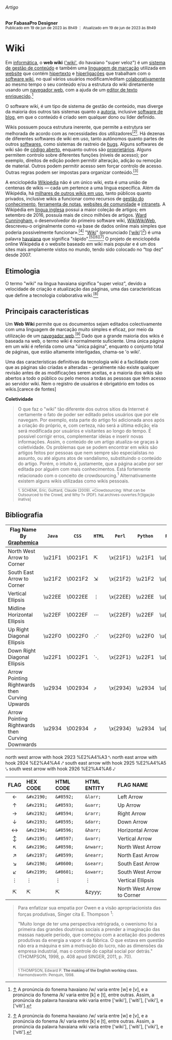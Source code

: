###### Artigo
__Por FabasaPro Designer__<br />
<sup>Publicado em 19 de jun de 2023 às 8h49 &vellip; Atualizado em 19 de jun de 2023 às 8h49</sup>

# Wiki

Em [informática](), o __web wiki__ (['wiki'](), do havaiano "super veloz") é um [sistema de gestão de conteúdo]() e também uma [linguagem de marcação]() utilizada em [website]() que contém [hipertexto]() e [hiperligações]() que trabalham com o [software wiki](), no qual vários usuários modificam/editam [colaborativamente]() ao mesmo tempo o seu conteúdo e/ou a estrutura do wiki diretamente usando um [navegador web](), com a ajuda de um [editor de texto enriquecido]().[^1]

O software wiki, é um tipo de sistema de gestão de conteúdo, mas diverge da maioria dos outros tais sistemas quanto a [autoria](), inclusive [software de blog](), em que o conteúdo é criado sem qualquer dono ou líder definido.

Wikis possuem pouca estrutura inerente, que permite a estrutura ser melhorada de acordo com as necessidades dos utilizadores[<sup>[2]</sup>](https://github.com/poitanotalk/resources/tree/main#bibliografia). Há dezenas de diferentes softwares de wiki em uso, tanto autônomos quanto partes de outros [softwares](), como sistemas de rastreio de [bugs](). Alguns softwares de wiki são de [código aberto](), enquanto outros são [proprietários](). Alguns permitem controlo sobre diferentes funções (níveis de acesso); por exemplo, direitos de edição podem permitir alteração, adição ou remoção de material. Outros podem permitir acesso sem forçar controlo de acesso. Outras regras podem ser impostas para organizar conteúdo.[<sup>[3]</sup>](https://github.com/poitanotalk/resources/tree/main#bibliografia)

A enciclopédia [Wikipédia]() não é um único wiki, esta é uma união de centenas de wikis — cada um pertence a uma língua específica. Além da Wikipédia, há [milhares de outros wikis em uso](), tanto públicos quanto privados, inclusive wikis a funcionar como recursos de [gestão do conhecimento](), [ferramenta de notas](), [websites de comunidade]() e [intranets](). A Wikipédia em [língua inglesa]() possui a maior coleção de artigos; em setembro de 2016, possuía mais de cinco milhões de artigos. [Ward Cunningham](), o desenvolvedor do primeiro software wiki, [WikiWikiWeb](), descreveu-o originalmente como «a base de dados online mais simples que poderia possivelmente funcionar».[<sup>[4]</sup>](https://github.com/poitanotalk/resources/tree/main#bibliografia) "[Wiki]()" (pronunciado [ˈ[wiki]()'][^1]) é uma palavra [havaiana]() que significa "rápido".[<sup>[5]</sup>](https://github.com/poitanotalk/resources/tree/main#bibliografia)[<sup>[6]</sup>](https://github.com/poitanotalk/resources/tree/main#bibliografia)[<sup>[7]</sup>](https://github.com/poitanotalk/resources/tree/main#bibliografia) O projeto de enciclopédia online Wikipédia é o website baseado em wiki mais popular e é um dos sites mais amplamente vistos no mundo, tendo sido colocado no “top dez” desde 2007.

## Etimologia

O termo "wiki" na língua havaiana significa "super veloz", devido a velocidade de criação e atualização das páginas, uma das características que define a tecnologia colaborativa wiki.[<sup>[8]</sup>](https://github.com/poitanotalk/resources/tree/main#bibliografia)

## Principais características

Um __Web Wiki__ permite que os documentos sejam editados colectivamente com uma linguagem de marcação muito simples e eficaz, por meio da utilização de um [navegador web]().[<sup>[9]</sup>](https://github.com/poitanotalk/resources/tree/main#bibliografia) Dado que a grande maioria dos wikis é baseada na web, o termo wiki é normalmente suficiente. Uma única página em um wiki é referida como uma "única página", enquanto o conjunto total de páginas, que estão altamente interligadas, chama-se 'o wiki'.

Uma das características definitivas da tecnologia wiki é a facilidade com que as páginas são criadas e alteradas – geralmente não existe qualquer revisão antes de as modificações serem aceitas, e a maioria dos wikis são abertos a todo o público ou pelo menos a todas as pessoas que têm acesso ao servidor wiki. Nem o registro de usuários é obrigatório em todos os wikis.[carece de fontes]

__Coletividade__
> O que faz o "wiki" tão diferente dos outros sítios da Internet é
> certamente o fato de poder ser editado pelos usuários que por ele navegam.
> Por exemplo, esta parte do artigo foi adicionada anos após a criação do
> próprio, e, com certeza, não será a última edição; ela será modificada por
> usuários e visitantes ao longo do tempo. É possível corrigir erros,
> complementar ideias e inserir novas informações. Assim, o conteúdo de um
> artigo atualiza-se graças à coletividade. Os problemas que se podem
> encontrar em wikis são artigos feitos por pessoas que nem sempre são
> especialistas no assunto, ou até alguns atos de vandalismo, substituindo
> o conteúdo do artigo. Porém, o intuito é, justamente, que a página acabe
> por ser editada por alguém com mais conhecimentos. Está fortemente
> relacionado com o conceito de crowdsourcing.<sup>1</sup>
> Alternativamente existem alguns wikis utilizadas como wikis pessoais.<br />
> `___________________________________` <br />
> <sup>1. SCHENK, Eric; Guittard, Claude (2009). «Crowdsourcing: What can be
> Outsourced to the Crowd, and Why ?» (PDF). hal.archives-ouvertes.fr[ligação
> inativa]</sup>

## Bibliografia


[^1]: [&uarr;](https://github.com/poitanotalk/resources/tree/main#wiki) A pronúncia do fonema havaiano /w/ varia entre [w] e [v], e a pronúncia do fonema /k/ varia entre [k] e [t], entre outras. Assim, a pronúncia da palavra havaiana wiki varia entre ['wiki'], ['witi'], ['viki'], e ['viti'].



Flag Name By [Graphemica](https://graphemica.com) | `Java` | `CSS`   | `HTML`   | `Perl`   | `Python` | `Ruby`   | `URL`     | `Flag`
--------------------------------------------------|--------|---------|----------|----------|----------|----------|-----------|--------
 North West Arrow to Corner                       | \u21F1 | \0021F1 | &#x21F1; | \x{21F1} | \u21F1   | \u{21F1} | %E2%87%B1 | ⇱
 South East Arrow to Corner                       | \u21F2 | \0021F2 | &#x21F2; | \x{21F2} | \u21F2   | \u{21F2} | %E2%87%B2 | ⇲
 Vertical Ellipsis                                | \u22EE | \0022EE | &#x22EE; | \x{22EE} | \u22EE   | \u{22EE} | %E2%8B%AE | ⋮
 Midline Horizontal Ellipsis                      | \u22EF | \0022EF | &#x22EF; | \x{22EF} | \u22EF   | \u{22EF} | %E2%8B%AF | ⋯
 Up Right Diagonal Ellipsis                       | \u22F0 | \0022F0 | &#x22F0; | \x{22F0} | \u22F0   | \u{22F0} | %E2%8B%B0 | ⋰
 Down Right Diagonal Ellipsis                     | \u22F1 | \0022F1 | &#x22F1; | \x{22F1} | \u22F1   | \u{22F1} | %E2%8B%B1 | ⋱
 Arrow Pointing Rightwards then Curving Upwards   | \u2934 | \002934 | &#x2934; | \x{2934} | \u2934   | \u{2934} | %E2%A4%B4 | ⤴
 Arrow Pointing Rightwards then Curving Downwards | \u2934 | \002934 | &#x2934; | \x{2934} | \u2934   | \u{2934} | %E2%A4%B4 | ⤵

 

 
north west arrow with hook 2923 %E2%A4%A3 ⤣
north east arrow with hook 2924 %E2%A4%A4 ⤤
south east arrow with hook 2925 %E2%A4%A5 ⤥
south west arrow with hook 2926 %E2%A4%A6 ⤦


 

FLAG | HEX CODE   | HTML CODE | HTML ENTITY | FLAG NAME        |
:----:|:-----------|:----------|:------------|:-----------------|
 ←    | `&#x2190;` | `&#8592;` | `&larr;`    | Left Arrow       |
 ↑    | `&#x2191;` | `&#8593;` | `&uarr;`    | Up Arrow         |
 →    | `&#x2192;` | `&#8594;` | `&rarr;`    | Right Arrow      |
 ↓    | `&#x2193;` | `&#8595;` | `&darr;`    | Down Arrow       |
 ↔    | `&#x2194;` | `&#8596;` | `&harr;`    | Horizontal Arrow |
 ↕    | `&#x2195;` | `&#8597;` | `&varr;`    | Vertical Arrow   |
 ↖    | `&#x2196;` | `&#8598;` | `&nwarr;`   | North West Arrow |
 ↗    | `&#x2197;` | `&#8599;` | `&nearr;`   | North East Arrow |
 ↘    | `&#x2198;` | `&#8600;` | `&searr;`   | South East Arrow |
 ↙    | `&#x2199;` | `&#8601;` | `&swarr;`   | South West Arrow |
  ⋮    | &#x22EE; | &#8942; | &vellip;   | Vertical Ellipsis |
  ⇱     | &#x21F1;   |&#8689;    |  &zyyy;      | North West Arrow to Corner


> Para enfatizar sua empatia por Owen e a visão apropriacionista das forças produtivas,
> Singer cita E. Thompson <sup data-sourcepos="37:3-40:3" dir="auto">1</sup>:
>
> "Muito longe de ter uma perspectiva retrógrada, o owenismo foi a primeira
> das grandes doutrinas sociais a prender a imaginação das massas naquele período,
> que começou com a aceitação dos poderes produtivas da energia a vapor e da
> fábrica. O que estava em questão não era a máquina e sim a motivação do lucro,
> não as dimensões da empresa industrial, mas o controle do capital social por
> detrás." (THOMPSON, 1998, p. 408 apud SINGER, 2011, p. 70).
> 
> `___________________________________`<br />
> <sup>1 THOMPSON, Edward P. **The making of the English working class.**
> Harmondsworth: Penquin, 1998.</sup>








